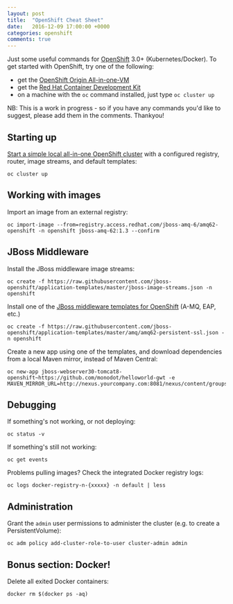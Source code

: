 ```yaml
---
layout: post
title:  "OpenShift Cheat Sheet"
date:   2016-12-09 17:00:00 +0000
categories: openshift
comments: true
---
```


Just some useful commands for [OpenShift][os] 3.0+ (Kubernetes/Docker). To get started with OpenShift, try one of the following:

- get the [OpenShift Origin All-in-one-VM][originvm]
- get the [Red Hat Container Development Kit][cdk]
- on a machine with the `oc` command installed, just type `oc cluster up`

NB: This is a work in progress - so if you have any commands you'd like to suggest, please add them in the comments. Thankyou!

## Starting up

[Start a simple local all-in-one OpenShift cluster][clusterup] with a configured registry, router, image streams, and default templates:

    oc cluster up

## Working with images

Import an image from an external registry:

    oc import-image --from=registry.access.redhat.com/jboss-amq-6/amq62-openshift -n openshift jboss-amq-62:1.3 --confirm

## JBoss Middleware

Install the JBoss middleware image streams:

    oc create -f https://raw.githubusercontent.com/jboss-openshift/application-templates/master/jboss-image-streams.json -n openshift

Install one of the [JBoss middleware templates for OpenShift][jbosstpl] (A-MQ, EAP, etc.)

    oc create -f https://raw.githubusercontent.com/jboss-openshift/application-templates/master/amq/amq62-persistent-ssl.json -n openshift

Create a new app using one of the templates, and download dependencies from a local Maven mirror, instead of Maven Central:

    oc new-app jboss-webserver30-tomcat8-openshift~https://github.com/monodot/helloworld-gwt -e MAVEN_MIRROR_URL=http://nexus.yourcompany.com:8081/nexus/content/groups/public/

## Debugging

If something's not working, or not deploying:

    oc status -v

If something's still not working:

    oc get events

Problems pulling images? Check the integrated Docker registry logs:

    oc logs docker-registry-n-{xxxxx} -n default | less

## Administration

Grant the `admin` user permissions to administer the cluster (e.g. to create a PersistentVolume):

    oc adm policy add-cluster-role-to-user cluster-admin admin

## Bonus section: Docker!

Delete all exited Docker containers:

    docker rm $(docker ps -aq)

[os]: https://www.openshift.org/
[cdk]: https://developers.redhat.com/products/cdk/overview/
[originvm]: https://www.openshift.org/vm/
[clusterup]: https://github.com/openshift/origin/blob/master/docs/cluster_up_down.md
[jbosstpl]: https://github.com/jboss-openshift/application-templates

